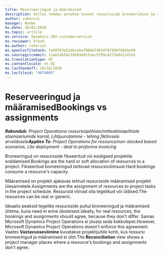 ```yaml
---
title: Reserveeringud ja määramised
description: Selles teemas antakse teavet ressursside broneerimise ja ressurside määramise erinevuste kohta.
author: ruhercul
manager: Annbe
ms.date: 10/01/2020
ms.topic: article
ms.service: dynamics-365-customerservice
ms.reviewer: kfend
ms.author: ruhercul
ms.openlocfilehash: fa99783e52dbcdeaf80bbfd03df0f458f86b5e99
ms.sourcegitcommit: 11a61db54119503e82faec5f99c4273e8d1247e5
ms.translationtype: HT
ms.contentlocale: et-EE
ms.lasthandoff: 10/16/2020
ms.locfileid: "4074805"
---
```

# <a name="bookings-vs-assignments"></a><span data-ttu-id="2f162-103">Reserveeringud ja määramised</span><span class="sxs-lookup"><span data-stu-id="2f162-103">Bookings vs assignments</span></span>

<span data-ttu-id="2f162-104">_**Rakendub:** Project Operationsi ressurssipõhiste/mitteaktsiapõhiste stsenaariumide korral,  Lihtjuurutamine - tehing fiktiivsele arveldusele_</span><span class="sxs-lookup"><span data-stu-id="2f162-104">_**Applies To:** Project Operations for resource/non-stocked based scenarios, Lite deployment - deal to proforma invoicing_</span></span>

<span data-ttu-id="2f162-105">Broneeringud on ressursside fikseeritud või esialgsed projektile eraldamised.</span><span class="sxs-lookup"><span data-stu-id="2f162-105">Bookings are the hard or soft allocation of resources to a project.</span></span> <span data-ttu-id="2f162-106">Fikseeritud broneeringud tarbivad ressursivõimsust.</span><span class="sxs-lookup"><span data-stu-id="2f162-106">Hard bookings consume a resource's capacity.</span></span> 

<span data-ttu-id="2f162-107">Määramised on projekti ajakavas tehtud ressursside määramised projekti ülesannetele.</span><span class="sxs-lookup"><span data-stu-id="2f162-107">Assignments are the assignment of resources to project tasks in the project schedule.</span></span> <span data-ttu-id="2f162-108">Ressursid võivad olla tegelikud või üldised.</span><span class="sxs-lookup"><span data-stu-id="2f162-108">The resources can be real or generic.</span></span> 

<span data-ttu-id="2f162-109">Ideaalis peaksid tegelike ressursside puhul broneeringud ja määramised ühtima, kuna need ei erine üksteisest.</span><span class="sxs-lookup"><span data-stu-id="2f162-109">Ideally, for real resources, the bookings and assignments should agree, because they don't differ.</span></span> <span data-ttu-id="2f162-110">Samas Microsoft Dynamics Project Operations ei jõusta seda kokkulepet.</span><span class="sxs-lookup"><span data-stu-id="2f162-110">However, Microsoft Dynamics Project Operations doesn't enforce this agreement.</span></span> <span data-ttu-id="2f162-111">Vaates **Vastavusseviimine** kuvatakse projektijuhile kohti, kus ressursi broneeringud ja määramised ei ühti.</span><span class="sxs-lookup"><span data-stu-id="2f162-111">The **Reconciliation** view shows a project manager places where a resource's bookings and assignments don't agree.</span></span>
